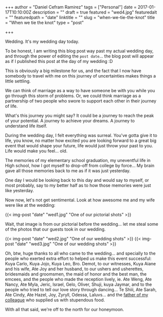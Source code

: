 +++
author = "Daniel Cefram Ramirez"
tags = ["Personal"]
date = 2017-01-17T10:10:00Z
description = ""
draft = true
featured = "wed4.jpg"
featuredalt = ""
featuredpath = "date"
linktitle = ""
slug = "when-we-tie-the-knot"
title = "When we tie the knot"
type = "post"

+++

Wedding. It's my wedding day today.

To be honest, I am writing this blog post way past my actual wedding day, and through the power of editing the `post date`... the blog post will appear as if I published this post at the day of my wedding :D

This is obviously a big milestone for us, and the fact that I now have somebody to travel with me on this journey of uncertainties makes things a little settling.

We can think of marriage as a way to have someone be with you while you go through this storm of problems. Or, we could think marriage as a partnership of two people who swore to support each other in their journey of life.

What's this journey you might say? It could be a journey to reach the peak of your potential. A journey to achieve your dreams. A journey to understand life itself.

During the wedding day, I felt everything was surreal. You've gotta give it to life, you know, no matter how excited you are looking forward to a great big event that would shape your future, life would just throw your past to you. Life would make you feel... old.

The memories of my elementary school graduation, my uneventful life in High school, how I got myself to drop-off from college by force... My brain gave all those memories back to me as if it was just yesterday.

One day I would be looking back to this day and would say to myself, or most probably, say to my better half as to how those memories were just like yesterday.

Now now, let's not get sentimental. Look at how awesome me and my wife were like at the wedding:

{{< img-post "date" "wed1.jpg" "One of our pictorial shots" >}}

Wait, that image is from our pictorial before the wedding... let me steal some of the photos that our guests took in our wedding.

{{< img-post "date" "wed2.jpg" "One of our wedding shots" >}}
{{< img-post "date" "wed3.jpg" "One of our wedding shots" >}}

Oh, btw, huge thanks to all who came to the wedding... and specially to the people who exerted extra effort to helped us make this event successful: Kuya Carlo, Kuya Jojo, Kuya Leo, Bro. Demot, to our witnesses, Kuya Aiane and his wife, Ate Joy and her husband, to our ushers and usherettes, bridesmaids and groomsmen, the maid of honor and the best man, the emcees, and the people who made the reception lively, ie. Ate Weng, Ate Nancy, Ate Myla, Jeric, Israel, Gelo, Oliver, Shuji, kuya Jaymar, and to the people who tried to tell our love story through dancing... Te Shiii, Ate Sarah, Ate Cindy, Ate Hazel, Joy, Zyryll, Odessa, Laluvs... and the [father of my colleague](http://www.ignacioscatering.com/) who supplied us with stupendous food.

With all that said, we're off to the north for our honeymoon.
